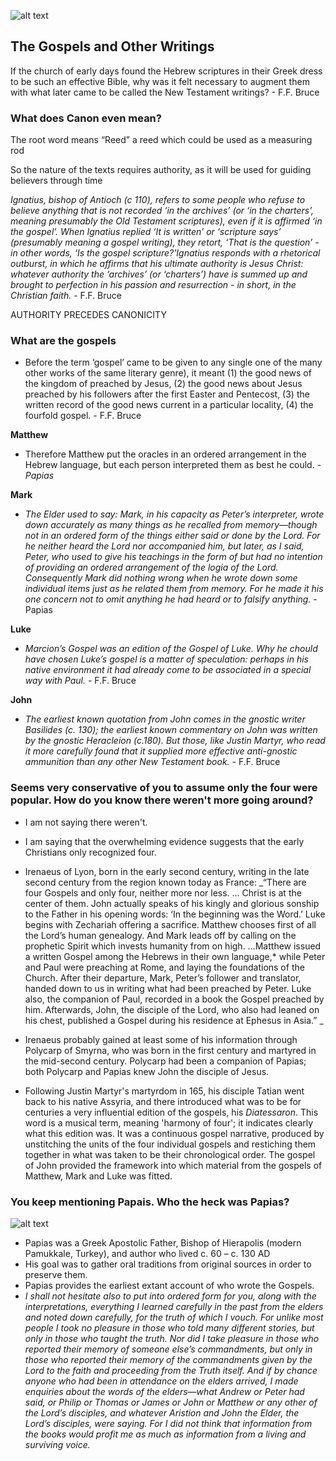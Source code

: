 ![alt text](https://i1.wp.com/www.timothypauljones.com/wp-content/uploads/2020/07/maxresdefault.jpg?resize=1180%2C700&ssl=1)

## The Gospels and Other Writings

If the church of early days found the Hebrew scriptures in their Greek dress to be such an effective Bible, why was it felt necessary to augment them with what later came to be called the New Testament writings? - F.F. Bruce

### What does Canon even mean?

The root word means “Reed” a reed which could be used as a measuring rod

So the nature of the texts requires authority, as it will be used for guiding believers through time

_Ignatius, bishop of Antioch (c 110), refers to some people who refuse to believe anything that is not recorded ‘in the archives’ (or ‘in the charters’, meaning presumably the Old Testament scriptures), even if it is affirmed ‘in the gospel’. When Ignatius replied ‘It is written’ or ‘scripture says’ (presumably meaning a gospel writing), they retort, ‘That is the question’ - in other words, ‘Is the gospel scripture?’Ignatius responds with a rhetorical outburst, in which he affirms that his ultimate authority is Jesus Christ: whatever authority the ‘archives’ (or ‘charters’) have is summed up and brought to perfection in his passion and resurrection - in short, in the Christian faith._ - F.F. Bruce

AUTHORITY PRECEDES CANONICITY

### What are the gospels

- Before the term ‘gospel’ came to be given to any single one of the many other works of the same literary genre), it meant (1) the good news of the kingdom of preached by Jesus, (2) the good news about Jesus preached by his followers after the first Easter and Pentecost, (3) the written record of the good news current in a particular locality, (4) the fourfold gospel. - F.F. Bruce

**Matthew**
- Therefore Matthew put the oracles in an ordered arrangement in the Hebrew language, but each person interpreted them as best he could. - _Papias_

**Mark**
- _The Elder used to say: Mark, in his capacity as Peter’s interpreter, wrote down accurately as many things as he recalled from memory—though not in an ordered form of the things either said or done by the Lord. For he neither heard the Lord nor accompanied him, but later, as I said, Peter, who used to give his teachings in the form of but had no intention of providing an ordered arrangement of the logia of the Lord. Consequently Mark did nothing wrong when he wrote down some individual items just as he related them from memory. For he made it his one concern not to omit anything he had heard or to falsify anything._ - Papias

**Luke**
- _Marcion’s Gospel was an edition of the Gospel of Luke. Why he chould have chosen Luke’s gospel is a matter of speculation: perhaps in his native environment it had already come to be associated in a special way with Paul._ - F.F. Bruce

**John**
- _The earliest known quotation from John comes in the gnostic writer Basilides (c. 130); the earliest known commentary on John was written by the gnostic Heracleion (c.180). But those, like Justin Martyr, who read it more carefully found that it supplied more effective anti-gnostic ammunition than any other New Testament book._ - F.F. Bruce

### Seems very conservative of you to assume only the four were popular. How do you know there weren't more going around?
- I am not saying there weren't. 
- I am saying that the overwhelming evidence suggests that the early Christians only recognized four.

- Irenaeus of Lyon, born in the early second century, writing in the late second century from the region known today as France: _“There are four Gospels and only four, neither more nor less. … Christ is at the center of them. John actually speaks of his kingly and glorious sonship to the Father in his opening words: ‘In the beginning was the Word.’ Luke begins with Zechariah offering a sacrifice. Matthew chooses first of all the Lord’s human genealogy. And Mark leads off by calling on the prophetic Spirit which invests humanity from on high. …Matthew issued a written Gospel among the Hebrews in their own language,* while Peter and Paul were preaching at Rome, and laying the foundations of the Church. After their departure, Mark, Peter’s follower and translator, handed down to us in writing what had been preached by Peter. Luke also, the companion of Paul, recorded in a book the Gospel preached by him. Afterwards, John, the disciple of the Lord, who also had leaned on his chest, published a Gospel during his residence at Ephesus in Asia.” _
- Irenaeus probably gained at least some of his information through Polycarp of Smyrna, who was born in the first century and martyred in the mid-second century. Polycarp had been a companion of Papias; both Polycarp and Papias knew John the disciple of Jesus.

- Following Justin Martyr's martyrdom in 165, his disciple Tatian went back to his native Assyria, and there introduced what was to be for centuries a very influential edition of the gospels, his _Diatessaron_. This word is a musical term, meaning 'harmony of four'; it indicates clearly what this edition was. It was a continuous gospel narrative, produced by unstitching the units of the four individual gospels and restiching them together in what was taken to be their chronological order. The gospel of John provided the framework into which material from the gospels of Matthew, Mark and Luke was fitted. 

### You keep mentioning Papais. Who the heck was Papias?

![alt text](https://credomag.com/wp-content/uploads/bb-plugin/cache/papias-panorama.jpg)

- Papias was a Greek Apostolic Father, Bishop of Hierapolis (modern Pamukkale, Turkey), and author who lived c. 60 – c. 130 AD
- His goal was to gather oral traditions from original sources in order to preserve them. 
- Papias provides the earliest extant account of who wrote the Gospels.
- _I shall not hesitate also to put into ordered form for you, along with the interpretations, everything I learned carefully in the past from the elders and noted down carefully, for the truth of which I vouch. For unlike most people I took no pleasure in those who told many different stories, but only in those who taught the truth. Nor did I take pleasure in those who reported their memory of someone else’s commandments, but only in those who reported their memory of the commandments given by the Lord to the faith and proceeding from the Truth itself. And if by chance anyone who had been in attendance on the elders arrived, I made enquiries about the words of the elders—what Andrew or Peter had said, or Philip or Thomas or James or John or Matthew or any other of the Lord’s disciples, and whatever Aristion and John the Elder, the Lord’s disciples, were saying. For I did not think that information from the books would profit me as much as information from a living and surviving voice._




